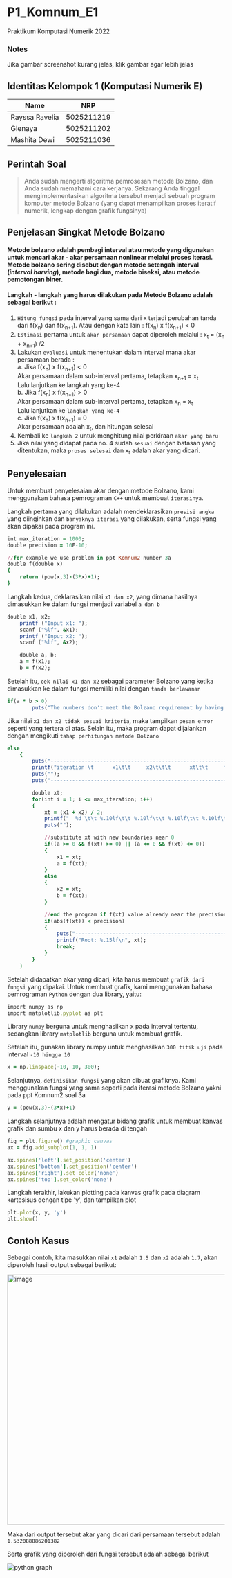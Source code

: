 # P1_Komnum_E1
Praktikum Komputasi Numerik 2022

### Notes
Jika gambar screenshot kurang jelas, klik gambar agar lebih jelas

## Identitas Kelompok 1 (Komputasi Numerik E)
| Name           | NRP        |
| ---            | ---        |
| Rayssa Ravelia | 5025211219 |
| Glenaya        | 5025211202 |
| Mashita Dewi   | 5025211036 |

## Perintah Soal
> Anda sudah mengerti algoritma pemrosesan metode Bolzano, dan Anda sudah memahami cara kerjanya. Sekarang Anda tinggal mengimplementasikan algoritma tersebut menjadi sebuah program komputer metode Bolzano (yang dapat menampilkan proses iteratif numerik, lengkap dengan grafik fungsinya)

## Penjelasan Singkat Metode Bolzano
####  Metode bolzano adalah pembagi interval atau metode yang digunakan untuk mencari akar - akar persamaan nonlinear melalui proses iterasi. Metode bolzano sering disebut dengan metode setengah interval (_interval harving_), metode bagi dua, metode biseksi, atau metode pemotongan biner.

#### Langkah - langkah yang harus dilakukan pada Metode Bolzano adalah sebagai berikut :
1. `Hitung fungsi` pada interval yang sama dari x terjadi perubahan tanda dari f(x<sub>n</sub>) dan f(x<sub>n+1</sub>). Atau dengan kata lain : f(x<sub>n</sub>) x f(x<sub>n+1</sub>) < 0
2. `Estimasi` pertama untuk `akar persamaan` dapat diperoleh melalui : x<sub>t</sub> = (x<sub>n</sub> + x<sub>n+1</sub>) /2
3. Lakukan `evaluasi` untuk menentukan dalam interval mana akar persamaan berada : <br>
   a. Jika f(x<sub>n</sub>) x f(x<sub>n+1</sub>) < 0 <br>
      Akar persamaan dalam sub-interval pertama, tetapkan x<sub>n+1</sub> = x<sub>t</sub><br>
      Lalu lanjutkan ke langkah yang ke-4 <br>
   b. Jika f(x<sub>n</sub>) x f(x<sub>n+1</sub>) > 0 <br>
      Akar persamaan dalam sub-interval pertama, tetapkan x<sub>n</sub> = x<sub>t</sub> <br>
      Lalu lanjutkan ke `langkah yang ke-4` <br>
   c. Jika f(x<sub>n</sub>) x f(x<sub>n+1</sub>) = 0 <br> 
      Akar persamaan adalah x<sub>t</sub>, dan hitungan selesai
4. Kembali ke `langkah 2` untuk menghitung nilai perkiraan `akar yang baru`
5. Jika nilai yang didapat pada no. 4 sudah `sesuai` dengan batasan yang ditentukan, maka `proses selesai` dan x<sub>t</sub> adalah akar yang dicari.
      
## Penyelesaian

Untuk membuat penyelesaian akar dengan metode Bolzano, kami menggunakan bahasa pemrograman `C++` untuk membuat `iterasinya`.

Langkah pertama yang dilakukan adalah mendeklarasikan `presisi angka` yang diinginkan dan `banyaknya iterasi` yang dilakukan, serta fungsi yang akan dipakai pada program ini.
```ruby
int max_iteration = 1000; 
double precision = 10E-10;

//for example we use problem in ppt Komnum2 number 3a
double f(double x)
{
    return (pow(x,3)-(3*x)+1);
}
```

Langkah kedua, deklarasikan nilai `x1 dan x2`, yang dimana hasilnya dimasukkan ke dalam fungsi menjadi variabel `a dan b`

```ruby
double x1, x2;
    printf ("Input x1: ");
    scanf ("%lf", &x1);
    printf ("Input x2: ");
    scanf ("%lf", &x2);

    double a, b;
    a = f(x1);
    b = f(x2);
```

Setelah itu, `cek nilai x1 dan x2` sebagai parameter Bolzano yang ketika dimasukkan ke dalam fungsi memiliki nilai dengan `tanda berlawanan`

```ruby
if(a * b > 0) 
        puts("The numbers don't meet the Bolzano requirement by having the same sign");
```

Jika nilai `x1 dan x2 tidak sesuai kriteria`, maka tampilkan `pesan error` seperti yang tertera di atas. Selain itu, maka program dapat dijalankan dengan mengikuti `tahap perhitungan metode Bolzano`

```ruby
else
    {
        puts("-------------------------------------------------------------------------------------------------------------------------------------------------------------");
        printf("iteration \t      x1\t\t     x2\t\t\t      xt\t\t     f(x1)\t\t     f(x2)\t\t     f(xt)\t\t\t");
        puts("");
        puts("-------------------------------------------------------------------------------------------------------------------------------------------------------------");

        double xt;
        for(int i = 1; i <= max_iteration; i++)
        {
            xt = (x1 + x2) / 2;
            printf("  %d \t\t %.10lf\t\t %.10lf\t\t %.10lf\t\t %.10lf\t\t %.10lf\t\t %.10lf\t\t", i, x1, x2, xt, a, b, f(xt));
            puts("");

            //substitute xt with new boundaries near 0
            if((a >= 0 && f(xt) >= 0) || (a <= 0 && f(xt) <= 0))
            {
                x1 = xt;
                a = f(xt);
            }
            else 
            {
                x2 = xt;
                b = f(xt);
            }

            //end the program if f(xt) value already near the precision we wanted
            if(abs(f(xt)) < precision)
            {
                puts("-------------------------------------------------------------------------------------------------------------------------------------------------------------");
                printf("Root: %.15lf\n", xt);
                break;
            }   
        }
    }
  ```
 
 Setelah didapatkan akar yang dicari, kita harus membuat `grafik dari fungsi` yang dipakai. Untuk membuat grafik, kami menggunakan bahasa pemrograman `Python` dengan dua library, yaitu:
 
 ```ruby
import numpy as np
import matplotlib.pyplot as plt
```
Library `numpy` berguna untuk menghasilkan x pada interval tertentu, sedangkan library `matplotlib` berguna untuk membuat grafik.

Setelah itu, gunakan library numpy untuk menghasilkan `300 titik uji` pada interval `-10 hingga 10`

```ruby
x = np.linspace(-10, 10, 300); 
```

Selanjutnya, `definisikan fungsi` yang akan dibuat grafiknya. Kami menggunakan fungsi yang sama seperti pada iterasi metode Bolzano yakni pada ppt Komnum2 soal 3a

```ruby
y = (pow(x,3)-(3*x)+1)
```

Langkah selanjutnya adalah mengatur bidang grafik untuk membuat kanvas grafik dan sumbu x dan y harus berada di tengah

```ruby
fig = plt.figure() #graphic canvas
ax = fig.add_subplot(1, 1, 1) 

ax.spines['left'].set_position('center')
ax.spines['bottom'].set_position('center')
ax.spines['right'].set_color('none')
ax.spines['top'].set_color('none')
```

Langkah terakhir, lakukan plotting pada kanvas grafik pada diagram kartesisus dengan tipe 'y', dan tampilkan plot

```ruby
plt.plot(x, y, 'y')
plt.show()
```

 ## Contoh Kasus
   
 Sebagai contoh, kita masukkan nilai `x1` adalah `1.5` dan `x2` adalah `1.7`, akan diperoleh hasil output sebagai berikut:
  
<img width="578" alt="image" src="https://user-images.githubusercontent.com/89933907/198072247-1ecb2ceb-7f70-4f33-993f-22ed69870f1e.png">

Maka dari output tersebut akar yang dicari dari persamaan tersebut adalah `1.532088886201382`

Serta grafik yang diperoleh dari fungsi tersebut adalah sebagai berikut

![python graph](https://user-images.githubusercontent.com/89933907/198080782-f10a2529-1897-4e36-901f-5972d65df769.jpg)


